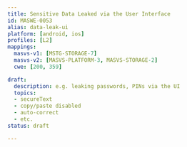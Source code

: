 ```yaml
---
title: Sensitive Data Leaked via the User Interface
id: MASWE-0053
alias: data-leak-ui
platform: [android, ios]
profiles: [L2]
mappings:
  masvs-v1: [MSTG-STORAGE-7]
  masvs-v2: [MASVS-PLATFORM-3, MASVS-STORAGE-2]
  cwe: [200, 359]

draft:
  description: e.g. leaking passwords, PINs via the UI
  topics:
  - secureText
  - copy/paste disabled
  - auto-correct
  - etc.
status: draft

---
```


